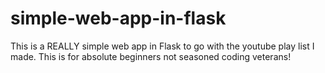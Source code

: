 # simple-web-app-in-flask
This is a REALLY simple web app in Flask to go with the youtube play list I made. This is for absolute beginners not seasoned coding veterans!
